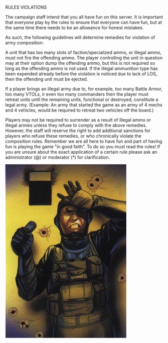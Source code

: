 RULES VIOLATIONS

The campaign staff intend that you all have fun on this server.  It is important that everyone play by the rules to ensure that everyone can have fun, but at the same time there needs to be an allowance for honest mistakes.

As such, the following guidelines will determine remedies for violation of army composition:

 A unit that has too many slots of faction/specialized ammo, or illegal ammo, must not fire the offending ammo.  The player controlling the unit in question may at their option dump the offending ammo, but this is not required so long as the offending ammo is not used. If the illegal ammunition type has been expended already before the violation is noticed due to lack of LOS, then the offending unit must be ejected. 

If a player brings an illegal army due to, for example, too many Battle Armor, too many VTOLs, ir even too many commanders then the player must retreat units until the remaining units, functional or destroyed, constitute a legal army.  (Example: An army that started the game as an army of 4 mechs and 4 vehicles, would be required to retreat two vehicles off the board.)

Players may not be required to surrender as a result of illegal ammo or illegal armies unless they refuse to comply with the above remedies. However, the staff will reserve the right to add additional sanctions for players who refuse these remedies, or who chronically violate the composition rules. Remember we are all here to have fun and part of having fun is playing the game "in good faith". To do so you must read the rules! If you are unsure about the exact application of a certain rule please ask an administrator (@) or moderator (*) for clarification.

![Surrender](../_img/caught_clan.jpg)
